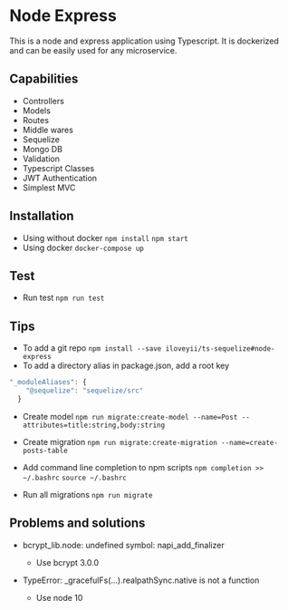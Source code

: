Node Express
============
This is a node and express application using Typescript. It is dockerized and can be easily used for any
microservice.

## Capabilities
   * Controllers
   * Models
   * Routes
   * Middle wares
   * Sequelize
   * Mongo DB
   * Validation
   * Typescript Classes
   * JWT Authentication
   * Simplest MVC


## Installation
   * Using without docker
     `npm install`
     `npm start`
   * Using docker
     `docker-compose up`




## Test
   * Run test
     `npm run test`
     

## Tips
   * To add a git repo
     `npm install --save iloveyii/ts-sequelize#node-express`
   * To add a directory alias in package.json, add a root key
```js
"_moduleAliases": {
    "@sequelize": "sequelize/src"
  }
```
   * Create model
   `npm run migrate:create-model --name=Post --attributes=title:string,body:string`
   
   * Create migration
    `npm run migrate:create-migration --name=create-posts-table`
   
   * Add command line completion to npm scripts
   `npm completion >> ~/.bashrc`
   `source ~/.bashrc`
   
   * Run all migrations
   `npm run migrate`


## Problems and solutions
   * bcrypt_lib.node: undefined symbol: napi_add_finalizer
     * Use bcrypt 3.0.0
     
   * TypeError: _gracefulFs(...).realpathSync.native is not a function
     * Use node 10